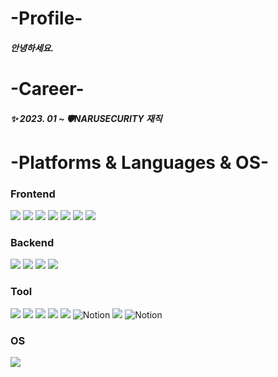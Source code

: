 
# -Profile-
##### 안녕하세요.


# -Career-
##### ✨ 2023. 01 ~ 🛡️NARUSECURITY 재직

# -Platforms & Languages & OS-
### Frontend
<div stlye='width:100%, display=flex margin-bottom=50px'>
<img src="https://img.shields.io/badge/html5-E34F26?style=for-the-badge&logo=html5&logoColor=white">
<img src="https://img.shields.io/badge/css-1572B6?style=for-the-badge&logo=css3&logoColor=white">
<img src="https://img.shields.io/badge/javascript-F7DF1E?style=for-the-badge&logo=javascript&logoColor=white">
<img src="https://img.shields.io/badge/jquery-0769AD?style=for-the-badge&logo=jquery&logoColor=white">
<img src="https://img.shields.io/badge/react-61DAFB?style=for-the-badge&logo=react&logoColor=white">
<img src="https://img.shields.io/badge/Sass-CC6699?style=for-the-badge&logo=Sass&logoColor=white">
<img src="https://img.shields.io/badge/styledcomponents-DB7093?style=for-the-badge&logo=styled-components&logoColor=white">
</div>

### Backend
<div stlye='width:100%, display=flex'>
<img src="https://img.shields.io/badge/node.js-339933?style=for-the-badge&logo=Node.js&logoColor=white">
<img src="https://img.shields.io/badge/express-000000?style=for-the-badge&logo=express&logoColor=white">
<img src="https://img.shields.io/badge/mongoDB-47A248?style=for-the-badge&logo=MongoDB&logoColor=white">
<img src="https://img.shields.io/badge/mysql-4479A1?style=for-the-badge&logo=mysql&logoColor=white">
</div>

### Tool
<div stlye='width:100%, display=flex'>
<img src="https://img.shields.io/badge/github-181717?style=for-the-badge&logo=github&logoColor=white">
<img src="https://img.shields.io/badge/git-F05032?style=for-the-badge&logo=git&logoColor=white">
<img src="https://img.shields.io/badge/gitLab-FC6D26?style=for-the-badge&logo=gitLab&logoColor=white">
<img src="https://img.shields.io/badge/Sourcetree-0052CC?style=for-the-badge&logo=Sourcetree&logoColor=white">
<img src="https://img.shields.io/badge/Figma-F24E1E?style=for-the-badge&logo=Figma&logoColor=white">
  <img alt="Notion" src ="https://img.shields.io/badge/Jira Software-0052CC.svg?&style=for-the-badge&logo=Jira Software&logoColor=#00000"/>
<img src="https://img.shields.io/badge/Slack-4A154B?style=for-the-badge&logo=Slack&logoColor=white">
<img alt="Notion" src ="https://img.shields.io/badge/Notion-black.svg?&style=for-the-badge&logo=Notion&logoColor=#00000"/>
</div>

### OS
<img src="https://img.shields.io/badge/macOS-000000?style=for-the-badge&logo=macOS&logoColor=white">


